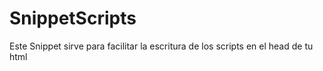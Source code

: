 # SnippetScripts
Este Snippet sirve para facilitar la escritura de los scripts en el head de tu html


